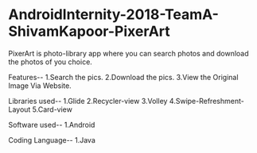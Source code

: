 # AndroidInternity-2018-TeamA-ShivamKapoor-PixerArt
PixerArt is photo-library app where you can search photos and download the photos of you choice.

Features-- 1.Search the pics. 2.Download the pics. 3.View the Original Image Via Website.

Libraries used-- 1.Glide 2.Recycler-view 3.Volley 4.Swipe-Refreshment-Layout 5.Card-view

Software used-- 1.Android

Coding Language-- 1.Java


